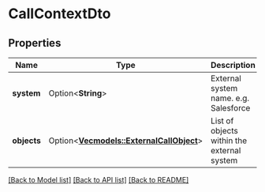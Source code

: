 # CallContextDto

## Properties

Name | Type | Description | Notes
------------ | ------------- | ------------- | -------------
**system** | Option<**String**> | External system name. e.g. Salesforce | [optional]
**objects** | Option<[**Vec<models::ExternalCallObject>**](ExternalCallObject.md)> | List of objects within the external system | [optional]

[[Back to Model list]](../README.md#documentation-for-models) [[Back to API list]](../README.md#documentation-for-api-endpoints) [[Back to README]](../README.md)


